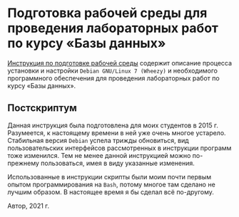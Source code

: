 # Подготовка рабочей среды для проведения лабораторных работ по курсу «Базы данных»

[Инструкция по подготовке рабочей среды](instruction.md) содержит
описание процесса установки и настройки `Debian GNU/Linux 7 (Wheezy)`
и необходимого программного обеспечения для проведения лабораторных
работ по курсу «Базы данных».

## Постскриптум

Данная инструкция была подготовлена для моих студентов
в 2015 г. Разумеется, к настоящему времени в ней уже очень многое
устарело. Стабильная версия `Debian` успела трижды обновиться, вид
пользовательских интерфейсов рассмотренных в инструкции программ тоже
изменился. Тем не менее данной инструкцией можно по-прежнему
пользоваться, имея в виду указанные изменения.

Использованные в инструкции скрипты были моим почти первым опытом
программирования на `Bash`, потому многое там сделано не лучшим образом.
В настоящее время я бы сделал всё по-другому.

Автор, 2021 г.
